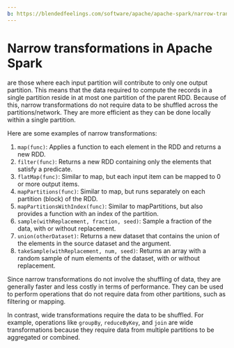 ```yaml
---
b: https://blendedfeelings.com/software/apache/apache-spark/narrow-transformation.md
---
```


# Narrow transformations in Apache Spark
are those where each input partition will contribute to only one output partition. This means that the data required to compute the records in a single partition reside in at most one partition of the parent RDD. Because of this, narrow transformations do not require data to be shuffled across the partitions/network. They are more efficient as they can be done locally within a single partition.

Here are some examples of narrow transformations:

1. `map(func)`: Applies a function to each element in the RDD and returns a new RDD.
2. `filter(func)`: Returns a new RDD containing only the elements that satisfy a predicate.
3. `flatMap(func)`: Similar to map, but each input item can be mapped to 0 or more output items.
4. `mapPartitions(func)`: Similar to map, but runs separately on each partition (block) of the RDD.
5. `mapPartitionsWithIndex(func)`: Similar to mapPartitions, but also provides a function with an index of the partition.
6. `sample(withReplacement, fraction, seed)`: Sample a fraction of the data, with or without replacement.
7. `union(otherDataset)`: Returns a new dataset that contains the union of the elements in the source dataset and the argument.
8. `takeSample(withReplacement, num, seed)`: Returns an array with a random sample of num elements of the dataset, with or without replacement.

Since narrow transformations do not involve the shuffling of data, they are generally faster and less costly in terms of performance. They can be used to perform operations that do not require data from other partitions, such as filtering or mapping.

In contrast, wide transformations require the data to be shuffled. For example, operations like `groupBy`, `reduceByKey`, and `join` are wide transformations because they require data from multiple partitions to be aggregated or combined.